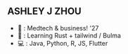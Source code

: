 ## ASHLEY J ZHOU

- 🌱 : Medtech & business! '27
- 🦄 : Learning Rust + tailwind / Bulma
- 💻 : Java, Python, R, JS, Flutter

